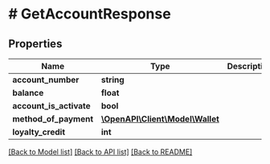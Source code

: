 # # GetAccountResponse

## Properties

Name | Type | Description | Notes
------------ | ------------- | ------------- | -------------
**account_number** | **string** |  |
**balance** | **float** |  |
**account_is_activate** | **bool** |  |
**method_of_payment** | [**\OpenAPI\Client\Model\Wallet**](Wallet.md) |  |
**loyalty_credit** | **int** |  |

[[Back to Model list]](../../README.md#models) [[Back to API list]](../../README.md#endpoints) [[Back to README]](../../README.md)
